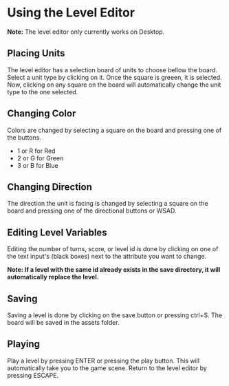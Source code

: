 # Using the Level Editor

**Note:** The level editor only currently works on Desktop. 

## Placing Units
The level editor has a selection board of units to choose bellow the board.
Select a unit type by clicking on it. Once the square is greeen, it is selected.
Now, clicking on any square on the board will automatically change the unit type to the one selected.

## Changing Color
Colors are changed by selecting a square on the board and pressing one of the buttons.
- 1 or R for Red
- 2 or G for Green
- 3 or B for Blue

## Changing Direction
The direction the unit is facing is changed by selecting a square on the board and pressing one of the directional buttons or WSAD.

## Editing Level Variables
Editing the number of turns, score, or level id is done by clicking on one of the text input's (black boxes) next to the attribute you want to change.

**Note: If a level with the same id already exists in the save directory, it will automatically replace the level.** 

## Saving
Saving a level is done by clicking on the save button or pressing ctrl+S. The board will be saved in the assets folder.

## Playing
Play a level by pressing ENTER or pressing the play button. This will automatically take you to the game scene. Return to the level editor by pressing ESCAPE.